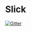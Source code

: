# Slick

[![Gitter](https://badges.gitter.im/Join%20Chat.svg)](https://gitter.im/hapdesmith/Slick?utm_source=badge&utm_medium=badge&utm_campaign=pr-badge&utm_content=badge)